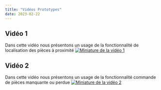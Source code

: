 ```yaml
---
title: "Vidéos Prototypes"
date: 2023-02-22
---
```

## Vidéo 1
Dans cette vidéo nous présentons un usage de la fonctionnalité de localisation des pièces à proximité
[![Miniature de la vidéo 1](https://img.youtube.com/vi/NULauuDwcZA/0.jpg)](https://www.youtube.com/watch?v=NULauuDwcZA)
## Vidéo 2
Dans cette vidéo nous présentons un usage de la fonctionnalité commande de pièces manquante ou perdue
[![Miniature de la vidéo 2](https://img.youtube.com/vi/EBoEy8a_25w/0.jpg)](https://www.youtube.com/watch?v=EBoEy8a_25w)
